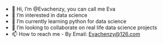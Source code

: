 - 👋 Hi, I’m @Evachenzy, you can call me Eva
- 👀 I’m interested in data science
- 🌱 I’m currently learning python for data science
- 💞️ I’m looking to collaborate on real life data science projects
- 📫 How to reach me - By Email: Evachenzy@126.com

<!---
Evachenzy/Evachenzy is a ✨ special ✨ repository because its `README.md` (this file) appears on your GitHub profile.
You can click the Preview link to take a look at your changes.
--->
